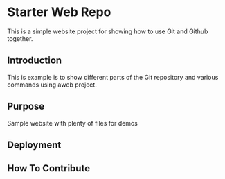 # Starter Web Repo

This is a simple website project for
showing how to use Git and Github together.
## Introduction

This is example is to show different parts
of the Git repository and various commands
using aweb project.

## Purpose

Sample website with plenty of files for demos

## Deployment

## How To Contribute